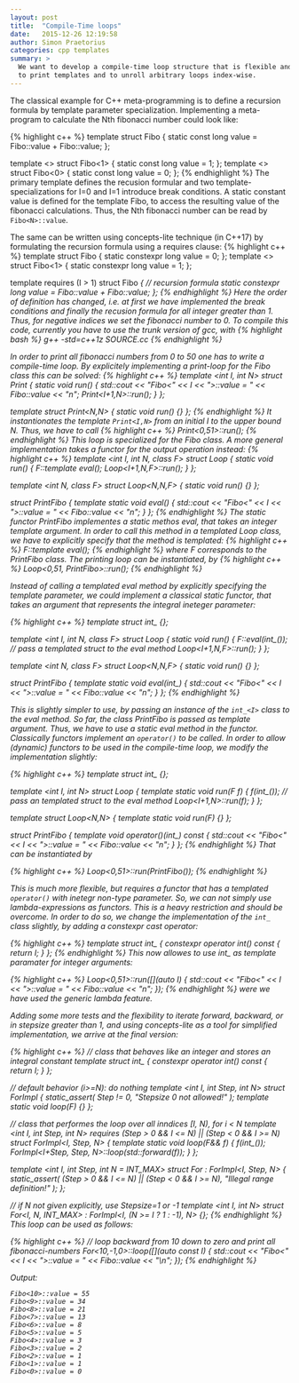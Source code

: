 ```yaml
---
layout: post
title:  "Compile-Time loops"
date:   2015-12-26 12:19:58
author: Simon Praetorius
categories: cpp templates
summary: >
  We want to develop a compile-time loop structure that is flexible and allows 
  to print templates and to unroll arbitrary loops index-wise.
---
```

The classical example for C++ meta-programming is to define a recursion formula 
by template parameter specialization. Implementing a meta-program to calculate 
the Nth fibonacci number could look like:

{% highlight c++ %}
template <long I>
struct Fibo
{
  static const long value = Fibo<I-1>::value + Fibo<I-2>::value;
};

template <> struct Fibo<1> { static const long value = 1; };
template <> struct Fibo<0> { static const long value = 0; };
{% endhighlight %}
The primary template defines the recusion formular and two template-specializations 
for I=0 and I=1 introduce break conditions. A static constant value is defined 
for the template Fibo, to access the resulting value of the fibonacci calculations. 
Thus, the Nth fibonacci number can be read by `Fibo<N>::value`.

The same can be written using concepts-lite technique (in C++17) by formulating 
the recursion formula using a requires clause:
{% highlight c++ %}
template <long I> struct Fibo    { static constexpr long value = 0; };
template <>       struct Fibo<1> { static constexpr long value = 1; };

template <long I>
  requires (I > 1)
struct Fibo<I>
{
  // recursion formula
  static constexpr long value = Fibo<I-1>::value + Fibo<I-2>::value;
};
{% endhighlight %}
Here the order of definition has changed, i.e. at first we have implemented the 
break conditions and finally the recusion formula for all integer greater than 1. 
Thus, for negative indices we set the fibonacci number to 0. To compile this code, 
currently you have to use the trunk version of gcc, with
{% highlight bash %}
g++ -std=c++1z SOURCE.cc
{% endhighlight %}

In order to print all fibonacci numbers from 0 to 50 one has to write a 
compile-time loop. By explicitely implementing a print-loop for the Fibo class 
this can be solved:
{% highlight c++ %}
template <int I, int N>
struct Print {
  static void run() {
    std::cout << "Fibo<" << I << ">::value = " << Fibo<I>::value << "n";
    Print<I+1,N>::run();
  }
};

template <int N>
struct Print<N,N> { static void run() {} };
{% endhighlight %}
It instantionates the template `Print<I,N>` from an initial I to the upper bound 
N. Thus, we have to call
{% highlight c++ %}
Print<0,51>::run();
{% endhighlight %}
This loop is specialized for the Fibo class. A more general implementation takes 
a functor for the output operation instead:
{% highlight c++ %}
template <int I, int N, class F>
struct Loop {
  static void run() {
    F::template eval<I>();
    Loop<I+1,N,F>::run();
  }
};

template <int N, class F>
struct Loop<N,N,F> { static void run() {} };

struct PrintFibo
{
  template <int I>
  static void eval() {
    std::cout << "Fibo<" << I << ">::value = " << Fibo<I>::value << "n";
  }
};
{% endhighlight %}
The static functor PrintFibo implementes a static methos eval, that takes an 
integer template argument. In order to call this method in a templated Loop 
class, we have to explicitly specify that the method is templated:
{% highlight c++ %}
F::template eval<I>();
{% endhighlight %}
where F corresponds to the PrintFibo class. The printing loop can be 
instantiated, by
{% highlight c++ %}
Loop<0,51, PrintFibo>::run();
{% endhighlight %}

Instead of calling a templated eval method by explicitly specifying the template 
parameter, we could implement a classical static functor, that takes an argument 
that represents the integral ineteger parameter:

{% highlight c++ %}
template <int I> struct int_ {};

template <int I, int N, class F>
struct Loop {
  static void run() {
    F::eval(int_<I>()); // pass a templated struct to the eval method
    Loop<I+1,N,F>::run();
  }
};

template <int N, class F>
struct Loop<N,N,F> { static void run() {} };

struct PrintFibo
{
  template <int I>
  static void eval(int_<I>) {
    std::cout << "Fibo<" << I << ">::value = " << Fibo<I>::value << "n";
  }
};
{% endhighlight %}

This is slightly simpler to use, by passing an instance of the `int_<I>` class 
to the eval method. So far, the class PrintFibo is passed as template argument. 
Thus, we have to use a static eval method in the functor. Classically functors 
implement an `operator()` to be called. In order to allow (dynamic) functors to 
be used in the compile-time loop, we modify the implementation slightly:

{% highlight c++ %}
template <int I> struct int_ {};

template <int I, int N>
struct Loop {
  template <class F>
  static void run(F f) {
    f(int_<I>()); // pass an templated struct to the eval method
    Loop<I+1,N>::run(f);
  }
};

template <int N>
struct Loop<N,N> { template <class F> static void run(F) {} };

struct PrintFibo
{
  template <int I>
  void operator()(int_<I>) const {
    std::cout << "Fibo<" << I << ">::value = " << Fibo<I>::value << "n";
  }
};
{% endhighlight %}
That can be instantiated by

{% highlight c++ %}
Loop<0,51>::run(PrintFibo());
{% endhighlight %}

This is much more flexible, but requires a functor that has a templated 
`operator()` with inetegr non-type parameter. So, we can not simply use 
lambda-expressions as functors. This is a heavy restriction and should be 
overcome. In order to do so, we change the implementation of the `int_` class 
slightly, by adding a constexpr cast operator:

{% highlight c++ %}
template <int I> struct int_ { constexpr operator int() const { return I; } };
{% endhighlight %}
This now allowes to use int_<I> as template paramater for integer arguments:

{% highlight c++ %}
Loop<0,51>::run([](auto I) 
{ 
  std::cout << "Fibo<" << I << ">::value = " << Fibo<I>::value << "n"; 
});
{% endhighlight %}
were we have used the generic lambda feature.

Adding some more tests and the flexibility to iterate forward, backward, or in 
stepsize greater than 1, and using concepts-lite as a tool for simplified 
implementation, we arrive at the final version:

{% highlight c++ %}
// class that behaves like an integer and stores an integral constant
template <int I> struct int_ { constexpr operator int() const { return I; } };

// default behavior (i>=N): do nothing
template <int I, int Step, int N>
struct ForImpl 
{
  static_assert( Step != 0, "Stepsize 0 not allowed!" );
  template <class F> static void loop(F) {} 
};

// class that performes the loop over all inndices [I, N), for i < N
template <int I, int Step, int N> 
  requires (Step > 0 && I <= N) || (Step < 0 && I >= N)
struct ForImpl<I, Step, N> 
{
  template <class F>
  static void loop(F&& f) 
  {
    f(int_<I>());
    ForImpl<I+Step, Step, N>::loop(std::forward<F>(f));
  }
};

template <int I, int Step, int N = INT_MAX>
struct For : ForImpl<I, Step, N> 
{
  static_assert( (Step > 0 && I <= N) || (Step < 0 && I >= N), 
    "Illegal range definition!" );
};

// if N not given explicitly, use Stepsize=1 or -1
template <int I, int N>
struct For<I, N, INT_MAX> : ForImpl<I, (N >= I ? 1 : -1), N> {};
{% endhighlight %}
This loop can be used as follows:

{% highlight c++ %}
// loop backward from 10 down to zero and print all fibonacci-numbers
For<10,-1,0>::loop([](auto const I)
{ 
  std::cout << "Fibo<" << I << ">::value = " << Fibo<I>::value << "\n"; 
});
{% endhighlight %}

Output:

    Fibo<10>::value = 55
    Fibo<9>::value = 34
    Fibo<8>::value = 21
    Fibo<7>::value = 13
    Fibo<6>::value = 8
    Fibo<5>::value = 5
    Fibo<4>::value = 3
    Fibo<3>::value = 2
    Fibo<2>::value = 1
    Fibo<1>::value = 1
    Fibo<0>::value = 0

